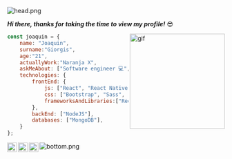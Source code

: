 ![head.png](https://i.imgur.com/soexdm0.png)

***Hi there, thanks for taking the time to view my profile!*** 😎

<img align='right' src="https://media.giphy.com/media/VbnUQpnihPSIgIXuZv/giphy.gif?cid=ecf05e47y1hll4onv68sgo0wq9beavr9b0qldnqly4wm4nzk&rid=giphy.gif&ct=g" width="220" alt="gif">

```javascript
const joaquin = {
    name: "Joaquin",
    surname:"Giorgis",
    age:"21",
    actuallyWork:"Naranja X",
    askMeAbout: ["Software engineer 💻", "Tech 🚀", "Gamer 🎮"],
    technologies: {
        frontEnd: {
            js: ["React", "React Native", "Angular","TypeScript"],
            css: ["Bootstrap", "Sass", "Material"],
            frameworksAndLibraries:["Redux","NgRx","Pwa"]
        },
        backEnd: ["NodeJS"],
        databases: ["MongoDB"],
    }
};
```

<a href="https://www.linkedin.com/in/joaquingiorgis/">
<img align="left" alt="Joaquin Giorgis LinkedIN" width="22px" src="https://icongr.am/fontawesome/linkedin.svg?size=128&color=70c8ff" />
</a>
<a href="https://www.instagram.com/joaquingiorgis/">
<img align="left" alt="Joaquin Giorgis Instagram" width="22px" src="https://icongr.am/fontawesome/instagram.svg?size=128&color=70c8ff" />
</a>
<a href="https://www.twitch.tv/cordobes">
<img align="left" alt="Joaquin Giorgis Twitch" width="22px" src="https://icongr.am/fontawesome/twitch.svg?size=128&color=70c8ff" />
</a>


![bottom.png](https://i.imgur.com/vhK7POS.png)
